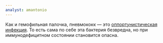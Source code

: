 ```yaml
---
analyst: amantonio
---
```


Как и гемофильная палочка, пневмококк — это [оппортунистическая инфекция](https://en.wikipedia.org/wiki/Opportunistic_infection). То есть сама по себе эта бактерия безвредна, но при иммунодефицитном состоянии становится опасна.
